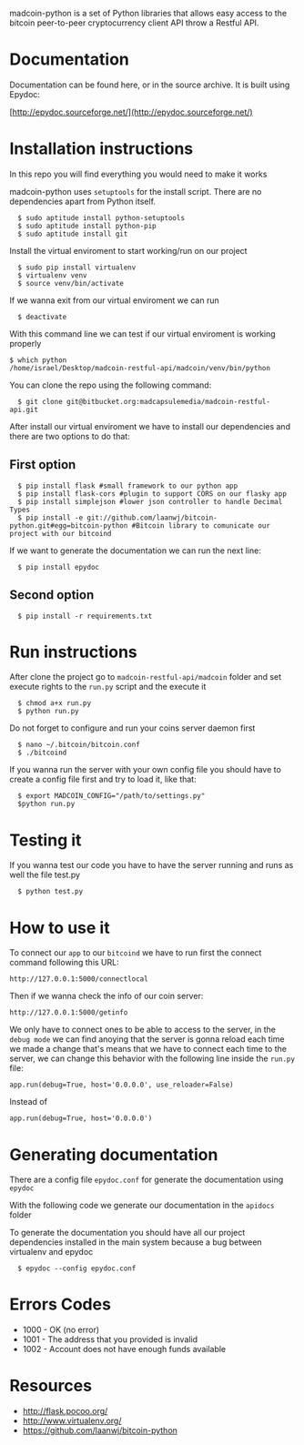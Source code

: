 madcoin-python is a set of Python libraries that allows easy access to the bitcoin peer-to-peer cryptocurrency client API throw a Restful API.

Documentation
=============

Documentation can be found here, or in the source archive. It is built
using Epydoc:

[http://epydoc.sourceforge.net/](http://epydoc.sourceforge.net/)

Installation instructions
=========================

In this repo you will find everything you would need to make it works

madcoin-python uses `setuptools` for the install script. There are no dependencies apart from Python itself.

```
  $ sudo aptitude install python-setuptools
  $ sudo aptitude install python-pip
  $ sudo aptitude install git
```

Install the virtual enviroment to start working/run on our project

```
  $ sudo pip install virtualenv
  $ virtualenv venv
  $ source venv/bin/activate
```

If we wanna exit from our virtual enviroment we can run 

```
  $ deactivate
```
With this command line we can test if our virtual enviroment is working properly 

```
$ which python
/home/israel/Desktop/madcoin-restful-api/madcoin/venv/bin/python
```

You can clone the repo using the following command:

```
  $ git clone git@bitbucket.org:madcapsulemedia/madcoin-restful-api.git
```

After install our virtual enviroment we have to install our dependencies and there are two options to do that:

## First option

```
  $ pip install flask #small framework to our python app
  $ pip install flask-cors #plugin to support CORS on our flasky app
  $ pip install simplejson #lower json controller to handle Decimal Types
  $ pip install -e git://github.com/laanwj/bitcoin-python.git#egg=bitcoin-python #Bitcoin library to comunicate our project with our bitcoind
```

If we want to generate the documentation we can run the next line:

```
  $ pip install epydoc
```

## Second option

```
  $ pip install -r requirements.txt
```

Run instructions
================

After clone the project go to `madcoin-restful-api/madcoin` folder and set execute rights to the `run.py` script and the execute it

```
  $ chmod a+x run.py
  $ python run.py
```

Do not forget to configure and run your coins server daemon first

```
  $ nano ~/.bitcoin/bitcoin.conf
  $ ./bitcoind
```

If you wanna run the server with your own config file you should have to create a config file first and try to load it, like that:

```
  $ export MADCOIN_CONFIG="/path/to/settings.py"
  $python run.py
```

Testing it
==========

If you wanna test our code you have to have the server running and runs as well the file test.py

```
  $ python test.py
```
How to use it
=============

To connect our `app` to our `bitcoind` we have to run first the connect command following this URL:

```
http://127.0.0.1:5000/connectlocal
```

Then if we wanna check the info of our coin server:

```
http://127.0.0.1:5000/getinfo
```

We only have to connect ones to be able to access to the server, in the `debug mode` we can find anoying that the server is gonna reload each time we made a change that's means that we have to connect each time to the server, we can change this behavior with the following line inside the `run.py` file:

```
app.run(debug=True, host='0.0.0.0', use_reloader=False)

```

Instead of

```
app.run(debug=True, host='0.0.0.0')
```

Generating documentation
========================

There are a config file `epydoc.conf` for generate the documentation using `epydoc`

With the following code we generate our documentation in the `apidocs` folder

To generate the documentation you should have all our project dependencies installed in the main system because a bug between virtualenv and epydoc

```
  $ epydoc --config epydoc.conf
```

Errors Codes
============

* 1000 - OK (no error)
* 1001 - The address that you provided is invalid
* 1002 - Account does not have enough funds available

Resources
=========

* http://flask.pocoo.org/
* http://www.virtualenv.org/
* https://github.com/laanwj/bitcoin-python